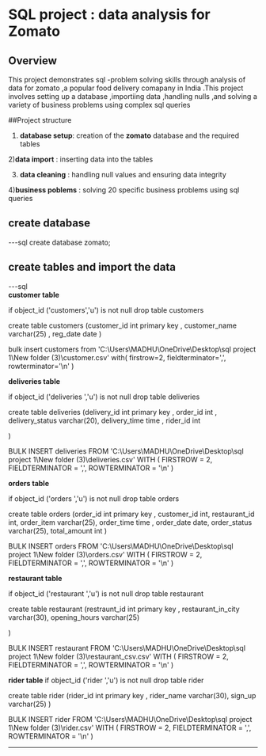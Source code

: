 # SQL project : data analysis for Zomato 

## Overview

This project demonstrates sql -problem solving skills through analysis of data for zomato ,a popular food delivery comapany in India .This project involves setting up a database ,importiing data ,handling nulls ,and  solving a variety of business problems using complex sql queries 

##Project structure

1) **database setup**: creation of the **zomato** database  and the required tables 

2)**data import** : inserting  data into the tables
   
3) **data cleaning** : handling null values and ensuring data integrity
   
4)**business poblems** : solving 20  specific business problems using sql queries

## create database
---sql 
create database zomato; 


## create tables and import the data

---sql  
**customer table**

if object_id ('customers','u') is not  null 
drop table customers 

create table customers 
(customer_id  int primary key ,
customer_name  varchar(25) ,
reg_date  date
)

bulk insert customers 
from 'C:\Users\MADHU\OneDrive\Desktop\sql project 1\New folder (3)\customer.csv'
with( firstrow=2,
fieldterminator=',',
rowterminator='\n'
 )

**deliveries table**

 if object_id ('deliveries ','u') is not  null 
drop table deliveries 

create table deliveries 
(delivery_id	int primary key ,
order_id	int ,
delivery_status varchar(20),
delivery_time time ,
rider_id   int 

)

BULK INSERT deliveries
FROM 'C:\\Users\\MADHU\\OneDrive\\Desktop\\sql project 1\\New folder (3)\\deliveries.csv'
WITH (
    FIRSTROW = 2,
    FIELDTERMINATOR = ',',
    ROWTERMINATOR = '\n'
)

**orders table**

  if object_id ('orders  ','u') is not  null 
drop table orders 

create table orders 
(order_id int primary key  ,
customer_id int,
restaurant_id int,
order_item  varchar(25),
order_time  time ,
order_date  date,
order_status varchar(25),
total_amount  int 
)


BULK INSERT orders 
FROM 'C:\\Users\\MADHU\\OneDrive\\Desktop\\sql project 1\\New folder (3)\\orders.csv'
WITH (
    FIRSTROW = 2,
    FIELDTERMINATOR = ',',
    ROWTERMINATOR = '\n'
)

**restaurant table**

   if object_id ('restaurant  ','u') is not  null 
drop table restaurant 

create table restaurant
(restraunt_id  int primary key  ,
restaurant_in_city varchar(30),
opening_hours varchar(25)

)

BULK INSERT restaurant
FROM 'C:\\Users\\MADHU\\OneDrive\\Desktop\\sql project 1\\New folder (3)\\restaurant_csv.csv'
WITH (
    FIRSTROW = 2,
    FIELDTERMINATOR = ',',
    ROWTERMINATOR = '\n'
)

**rider table**
    if object_id ('rider  ','u') is not  null 
drop table rider

create table rider
(rider_id  int primary key ,
rider_name 	varchar(30),
sign_up    varchar(25)
)

BULK INSERT rider
FROM 'C:\Users\MADHU\OneDrive\Desktop\sql project 1\New folder (3)\rider.csv'
WITH (
    FIRSTROW = 2,
    FIELDTERMINATOR = ',',
    ROWTERMINATOR = '\n'
)

-----





